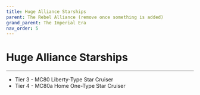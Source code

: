 ```yaml
---
title: Huge Alliance Starships
parent: The Rebel Alliance (remove once something is added)
grand_parent: The Imperial Era
nav_order: 5
---
```


# Huge Alliance Starships

---

- Tier 3 - MC80 Liberty-Type Star Cruiser
- Tier 4 - MC80a Home One-Type Star Cruiser
